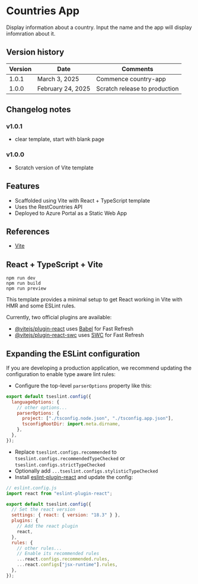 # Countries App

Display information about a country. Input the name and the app will display infomration about it.

## Version history

| Version | Date              | Comments                      |
| ------- | ----------------- | ----------------------------- |
| 1.0.1   | March 3, 2025     | Commence country-app          |
| 1.0.0   | February 24, 2025 | Scratch release to production |

## Changelog notes

### v1.0.1

- clear template, start with blank page

### v1.0.0

- Scratch version of Vite template

## Features

- Scaffolded using Vite with React + TypeScript template
- Uses the RestCountries API
- Deployed to Azure Portal as a Static Web App

## References

- [Vite](https://vite.dev)

## React + TypeScript + Vite

```
npm run dev
npm run build
npm run preview
```

This template provides a minimal setup to get React working in Vite with HMR and some ESLint rules.

Currently, two official plugins are available:

- [@vitejs/plugin-react](https://github.com/vitejs/vite-plugin-react/blob/main/packages/plugin-react/README.md) uses [Babel](https://babeljs.io/) for Fast Refresh
- [@vitejs/plugin-react-swc](https://github.com/vitejs/vite-plugin-react-swc) uses [SWC](https://swc.rs/) for Fast Refresh

## Expanding the ESLint configuration

If you are developing a production application, we recommend updating the configuration to enable type aware lint rules:

- Configure the top-level `parserOptions` property like this:

```js
export default tseslint.config({
  languageOptions: {
    // other options...
    parserOptions: {
      project: ["./tsconfig.node.json", "./tsconfig.app.json"],
      tsconfigRootDir: import.meta.dirname,
    },
  },
});
```

- Replace `tseslint.configs.recommended` to `tseslint.configs.recommendedTypeChecked` or `tseslint.configs.strictTypeChecked`
- Optionally add `...tseslint.configs.stylisticTypeChecked`
- Install [eslint-plugin-react](https://github.com/jsx-eslint/eslint-plugin-react) and update the config:

```js
// eslint.config.js
import react from "eslint-plugin-react";

export default tseslint.config({
  // Set the react version
  settings: { react: { version: "18.3" } },
  plugins: {
    // Add the react plugin
    react,
  },
  rules: {
    // other rules...
    // Enable its recommended rules
    ...react.configs.recommended.rules,
    ...react.configs["jsx-runtime"].rules,
  },
});
```

